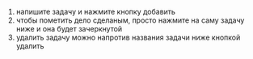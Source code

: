 1. напишите задачу и нажмите кнопку добавить
2. чтобы пометить дело сделаным, просто нажмите на саму задачу ниже и она будет зачеркнутой
3. удалить задачу можно напротив названия задачи ниже кнопкой удалить

